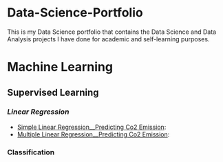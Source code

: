 # Data-Science-Portfolio
This is my Data Science portfolio that contains the Data Science and Data Analysis projects I have done for academic and self-learning purposes.

# Machine Learning
## Supervised Learning
### <b><i>Linear Regression</b></i>

* [Simple Linear Regression__Predicting Co2 Emission](https://github.com/RajBathani/DataScience/blob/master/Linear%20Regression/Linear%20Regression_Co2%20Emission.ipynb):
* [Multiple Linear Regression__Predicting Co2 Emission](https://github.com/RajBathani/DataScience/blob/master/Linear%20Regression/Multiple%20Linear%20Regression_Co2%20Emission.ipynb):
  
### Classification
